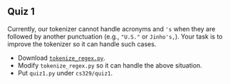 ## Quiz 1

Currently, our tokenizer cannot handle acronyms and `'s` when they are followed by another punctuation (e.g., `"U.S."` or `Jinho's,`).  Your task is to improve the tokenizer so it can handle such cases.
* Download [`tokenize_regex.py`](../tree/master/src/tokenization/tokenize_regex.py).
* Modify `tokenize_regex.py` so it can handle the above situation.
* Put `quiz1.py` under `cs329/quiz1`.